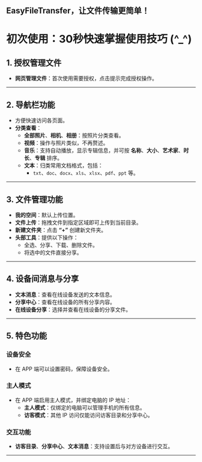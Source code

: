 ## EasyFileTransfer，让文件传输更简单！

# 初次使用：30秒快速掌握使用技巧 (^_^)

## 1. 授权管理文件
- **网页管理文件**：首次使用需要授权，点击提示完成授权操作。

---

## 2. 导航栏功能
- 方便快速访问各页面。
- **分类查看**：
  - **全部照片**、**相机**、**相册**：按照片分类查看。
  - **视频**：操作与照片类似，不再赘述。
  - **音乐**：支持自动播放，显示专辑信息，并可按 **名称**、**大小**、**艺术家**、**时长**、**专辑** 排序。
  - **文本**：归类常用文档格式，包括：
    - `txt`、`doc`、`docx`、`xls`、`xlsx`、`pdf`、`ppt` 等。

---

## 3. 文件管理功能
- **我的空间**：默认上传位置。
- **文件上传**：拖拽文件到指定区域即可上传到当前目录。
- **新建文件夹**：点击 **“+”** 创建新文件夹。
- **头部工具**：提供以下操作：
  - 全选、分享、下载、删除文件。
  - 将选中的文件直接分享。

---

## 4. 设备间消息与分享
- **文本消息**：查看在线设备发送的文本信息。
- **分享中心**：查看在线设备的所有分享内容。
- **在线设备分享**：选择并查看在线设备的分享文件。

---

## 5. 特色功能
### **设备安全**
- 在 APP 端可以设置密码，保障设备安全。

### **主人模式**
- 在 APP 端启用主人模式，并绑定电脑的 IP 地址：
  - **主人模式**：仅绑定的电脑可以管理手机的所有信息。
  - **访客模式**：其他 IP 访问仅能访问访客目录和分享中心。

### **交互功能**
- **访客目录**、**分享中心**、**文本消息**：支持设置后与对方设备进行交互。

---



